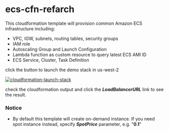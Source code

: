 # ecs-cfn-refarch

This cloudformation template will provision common Amazon ECS infrastructure including:

- VPC, IGW, subnets, routing tables, security groups
- IAM role
- Autoscaling Group and Launch Configuration
- Lambda function as custom resource to query latest ECS AMI ID
- ECS Service, Cluster, Task Definition


click the button to launch the demo stack in us-west-2

[![cloudformation-launch-stack](https://s3.amazonaws.com/cloudformation-examples/cloudformation-launch-stack.png)](https://console.aws.amazon.com/cloudformation/home?region=us-west-2#/stacks/new?stackName=ECS-basic&templateURL=https://s3-us-west-2.amazonaws.com/pahud-cfn-us-west-2/cfn.yaml)

check the cloudformation output and click the ***LoadBalancerURL*** link to see the result.



### Notice

- By default this template will create on-demand instance. If you need spot instance instead, specify ***SpotPrice*** parameter, e.g.  "**0.1**"



